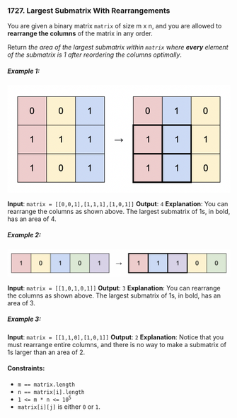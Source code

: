 ### 1727. Largest Submatrix With Rearrangements

You are given a binary matrix `matrix` of size m x n, and you are allowed to **rearrange the columns** of the matrix in any order.

Return _the area of the largest submatrix within `matrix` where **every** element of the submatrix is 1 after reordering the columns optimally_.

##### Example 1:

![](./assets/img/screenshot-2020-12-30-at-40536-pm.png)

**Input**: `matrix = [[0,0,1],[1,1,1],[1,0,1]]`
**Output**: `4`
**Explanation**: You can rearrange the columns as shown above.
The largest submatrix of 1s, in bold, has an area of 4.

##### Example 2:

![](./assets/img/screenshot-2020-12-30-at-40852-pm.png)

**Input**: `matrix = [[1,0,1,0,1]]`
**Output**: `3`
**Explanation**: You can rearrange the columns as shown above.
The largest submatrix of 1s, in bold, has an area of 3.

##### Example 3:

**Input**: `matrix = [[1,1,0],[1,0,1]]`
**Output**: `2`
**Explanation**: Notice that you must rearrange entire columns, and there is no way to make a submatrix of 1s larger than an area of 2.

#### Constraints:

-   `m == matrix.length`
-   `n == matrix[i].length`
-   <code>1 <= m \* n <= 10<sup>5</sup></code>
-   `matrix[i][j]` is either `0` or `1`.
